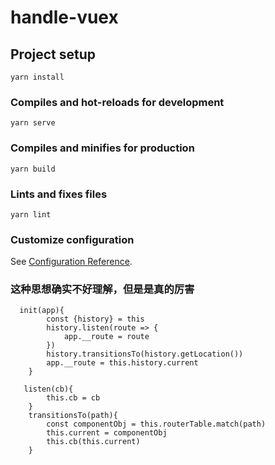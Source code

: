 # handle-vuex

## Project setup
```
yarn install
```

### Compiles and hot-reloads for development
```
yarn serve
```

### Compiles and minifies for production
```
yarn build
```

### Lints and fixes files
```
yarn lint
```

### Customize configuration
See [Configuration Reference](https://cli.vuejs.org/config/).


### 这种思想确实不好理解，但是是真的厉害

```
  init(app){
        const {history} = this
        history.listen(route => {
            app.__route = route
        })
        history.transitionsTo(history.getLocation())
        app.__route = this.history.current
    }
```


```
   listen(cb){
        this.cb = cb
    }
    transitionsTo(path){
        const componentObj = this.routerTable.match(path)
        this.current = componentObj
        this.cb(this.current)
    }
```
